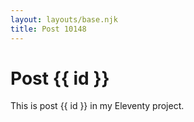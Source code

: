 ```yaml
---
layout: layouts/base.njk
title: Post 10148
---
```


# Post {{ id }}

This is post {{ id }} in my Eleventy project.
